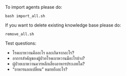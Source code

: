To import agents please do:

```
bash import_all.sh
```

If you want to delete existing knowledge base please do:

```
remove_all.sh
```

Test questions:

- โรคเบาหวานคืออะไร และเกิดจากอะไร?
- อาการสำคัญของผู้ป่วยโรคเบาหวานมีอะไรบ้าง?
- ผู้ป่วยเบาหวานควรหลีกเลี่ยงอาหารประเภทใด?
- “อาหารแลกเปลี่ยน” หมายถึงอะไร?